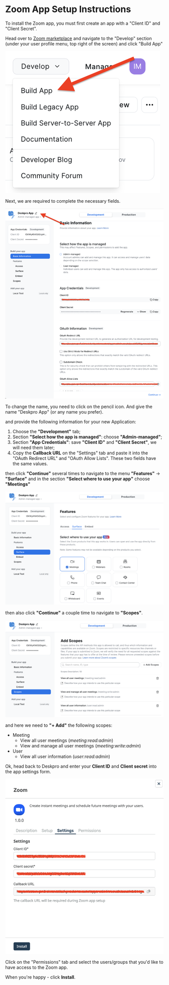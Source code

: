 Zoom App Setup Instructions
===

To install the Zoom app, you must first create an app with a "Client ID" and "Client Secret".

Head over to [Zoom marketplace](https://marketplace.zoom.us/user/build) and navigate to the "Develop" section (under your user profile menu, top right of the screen) and click "Build App"

[![](./docs/assets/setup/zoom-setup-01.png)](/docs/assets/setup/zoom-setup-01.png)

Next, we are required to complete the necessary fields.

[![](./docs/assets/setup/zoom-setup-02.png)](/docs/assets/setup/zoom-setup-02.png)

To change the name, you need to click on the pencil icon. And give the name "Deskpro App" (or any name you prefer).

and provide the following information for your new Application:

1. Choose the __"Development"__ tab;
2. Section __"Select how the app is managed"__: choose __"Admin-managed"__;
3. Section __"App Credentials"__: save __"Client ID"__ and __"Client Secret"__, we will need them later;
4. Copy the __Сallback URL__ on the "Settings" tab and paste it into the "OAuth Redirect URL" and "OAuth Allow Lists". These two fields have the same values.

then click __"Continue"__ several times to navigate to the menu __"Features"__ -> __"Surface"__ and in the section __"Select where to use your app"__ choose __"Meetings"__

[![](./docs/assets/setup/zoom-setup-03.png)](/docs/assets/setup/zoom-setup-03.png)

then also click __"Continue"__ a  couple time to navigate to __"Scopes"__.

[![](./docs/assets/setup/zoom-setup-04.png)](/docs/assets/setup/zoom-setup-04.png)

and here we need to __"+ Add"__ the following scopes:

* Meeting
  * View all user meetings (*meeting:read:admin*)
  * View and manage all user meetings (*meeting:write:admin*)
* User
  * View all user information (*user:read:admin*)

Ok, head back to Deskpro and enter your __Client ID__ and __Client secret__ into the app settings form.

[![](./docs/assets/setup/zoom-setup-05.png)](/docs/assets/setup/zoom-setup-05.png)

Click on the "Permissions" tab and select the users/groups that you'd like to have access to the Zoom app.

When you're happy - click __Install__.
